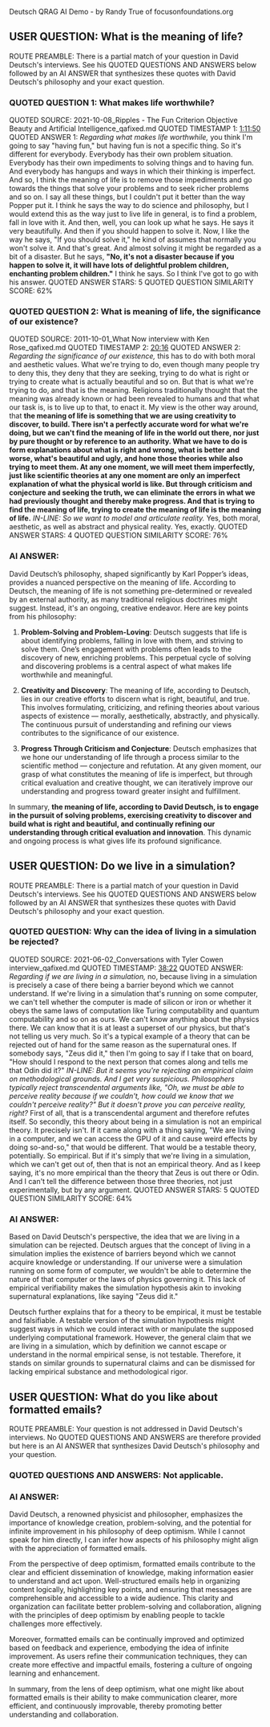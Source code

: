 Deutsch QRAG AI Demo - by Randy True of focusonfoundations.org


## USER QUESTION: What is the meaning of life?

ROUTE PREAMBLE: There is a partial match of your question in David Deutsch's interviews. See his QUOTED QUESTIONS AND ANSWERS below followed by an AI ANSWER that synthesizes these quotes with David Deutsch's philosophy and your exact question.

### QUOTED QUESTION 1: What makes life worthwhile?
QUOTED SOURCE: 2021-10-08_Ripples - The Fun Criterion Objective Beauty and Artificial Intelligence_qafixed.md
QUOTED TIMESTAMP 1: [1:11:50](https://www.youtube.com/watch?v=uQ2GHzFYxaI&t=4310)
QUOTED ANSWER 1: _Regarding what makes life worthwhile,_ you think I'm going to say "having fun," but having fun is not a specific thing. So it's different for everybody. Everybody has their own problem situation. Everybody has their own impediments to solving things and to having fun. And everybody has hangups and ways in which their thinking is imperfect. And so, I think the meaning of life is to remove those impediments and go towards the things that solve your problems and to seek richer problems and so on. I say all these things, but I couldn't put it better than the way Popper put it. I think he says the way to do science and philosophy, but I would extend this as the way just to live life in general, is to find a problem, fall in love with it. And then, well, you can look up what he says. He says it very beautifully. And then if you should happen to solve it. Now, I like the way he says, "If you should solve it," he kind of assumes that normally you won't solve it. And that's great. And almost solving it might be regarded as a bit of a disaster. But he says, __"No, it's not a disaster because if you happen to solve it, it will have lots of delightful problem children, enchanting problem children."__ I think he says. So I think I've got to go with his answer.
QUOTED ANSWER STARS: 5
QUOTED QUESTION SIMILARITY SCORE: 62%

### QUOTED QUESTION 2: What is meaning of life, the significance of our existence?
QUOTED SOURCE: 2011-10-01_What Now interview with Ken Rose_qafixed.md
QUOTED TIMESTAMP 2: [20:16](https://www.youtube.com/watch?v=jjg0hnITUio&t=1216)
QUOTED ANSWER 2: _Regarding the significance of our existence,_ this has to do with both moral and aesthetic values. What we're trying to do, even though many people try to deny this, they deny that they are seeking, trying to do what is right or trying to create what is actually beautiful and so on. But that is what we're trying to do, and that is the meaning. Religions traditionally thought that the meaning was already known or had been revealed to humans and that what our task is, is to live up to that, to enact it. My view is the other way around, that __the meaning of life is something that we are using creativity to discover, to build. There isn't a perfectly accurate word for what we're doing, but we can't find the meaning of life in the world out there, nor just by pure thought or by reference to an authority. What we have to do is form explanations about what is right and wrong, what is better and worse, what's beautiful and ugly, and hone those theories while also trying to meet them. At any one moment, we will meet them imperfectly, just like scientific theories at any one moment are only an imperfect explanation of what the physical world is like. But through criticism and conjecture and seeking the truth, we can eliminate the errors in what we had previously thought and thereby make progress. And that is trying to find the meaning of life, trying to create the meaning of life is the meaning of life.__ *IN-LINE: So we want to model and articulate reality.* Yes, both moral, aesthetic, as well as abstract and physical reality. Yes, exactly.
QUOTED ANSWER STARS: 4
QUOTED QUESTION SIMILARITY SCORE: 76%


### AI ANSWER:
David Deutsch’s philosophy, shaped significantly by Karl Popper’s ideas, provides a nuanced perspective on the meaning of life. According to Deutsch, the meaning of life is not something pre-determined or revealed by an external authority, as many traditional religious doctrines might suggest. Instead, it's an ongoing, creative endeavor. Here are key points from his philosophy:

1. **Problem-Solving and Problem-Loving**:
   Deutsch suggests that life is about identifying problems, falling in love with them, and striving to solve them. One’s engagement with problems often leads to the discovery of new, enriching problems. This perpetual cycle of solving and discovering problems is a central aspect of what makes life worthwhile and meaningful.

2. **Creativity and Discovery**:
   The meaning of life, according to Deutsch, lies in our creative efforts to discern what is right, beautiful, and true. This involves formulating, criticizing, and refining theories about various aspects of existence — morally, aesthetically, abstractly, and physically. The continuous pursuit of understanding and refining our views contributes to the significance of our existence.

3. **Progress Through Criticism and Conjecture**:
   Deutsch emphasizes that we hone our understanding of life through a process similar to the scientific method — conjecture and refutation. At any given moment, our grasp of what constitutes the meaning of life is imperfect, but through critical evaluation and creative thought, we can iteratively improve our understanding and progress toward greater insight and fulfillment.

In summary, **the meaning of life, according to David Deutsch, is to engage in the pursuit of solving problems, exercising creativity to discover and build what is right and beautiful, and continually refining our understanding through critical evaluation and innovation**. This dynamic and ongoing process is what gives life its profound significance.


## USER QUESTION: Do we live in a simulation?

ROUTE PREAMBLE: There is a partial match of your question in David Deutsch's interviews. See his QUOTED QUESTIONS AND ANSWERS below followed by an AI ANSWER that synthesizes these quotes with David Deutsch's philosophy and your exact question.

### QUOTED QUESTION: Why can the idea of living in a simulation be rejected?
QUOTED SOURCE: 2021-06-02_Conversations with Tyler Cowen interview_qafixed.md
QUOTED TIMESTAMP: [38:22](https://www.youtube.com/watch?v=b_6vYwCkIpc&t=2302)
QUOTED ANSWER: _Regarding if we are living in a simulation,_ no, because living in a simulation is precisely a case of there being a barrier beyond which we cannot understand. If we're living in a simulation that's running on some computer, we can't tell whether the computer is made of silicon or iron or whether it obeys the same laws of computation like Turing computability and quantum computability and so on as ours. We can't know anything about the physics there. We can know that it is at least a superset of our physics, but that's not telling us very much. So it's a typical example of a theory that can be rejected out of hand for the same reason as the supernatural ones. If somebody says, "Zeus did it," then I'm going to say if I take that on board, "How should I respond to the next person that comes along and tells me that Odin did it?" *IN-LINE: But it seems you're rejecting an empirical claim on methodological grounds. And I get very suspicious. Philosophers typically reject transcendental arguments like, "Oh, we must be able to perceive reality because if we couldn't, how could we know that we couldn't perceive reality?" But it doesn't prove you can perceive reality, right?* First of all, that is a transcendental argument and therefore refutes itself. So secondly, this theory about being in a simulation is not an empirical theory. It precisely isn't. If it came along with a thing saying, "We are living in a computer, and we can access the GPU of it and cause weird effects by doing so-and-so," that would be different. That would be a testable theory, potentially. So empirical. But if it's simply that we're living in a simulation, which we can't get out of, then that is not an empirical theory. And as I keep saying, it's no more empirical than the theory that Zeus is out there or Odin. And I can't tell the difference between those three theories, not just experimentally, but by any argument.
QUOTED ANSWER STARS: 5
QUOTED QUESTION SIMILARITY SCORE: 64%


### AI ANSWER:
Based on David Deutsch's perspective, the idea that we are living in a simulation can be rejected. Deutsch argues that the concept of living in a simulation implies the existence of barriers beyond which we cannot acquire knowledge or understanding. If our universe were a simulation running on some form of computer, we wouldn't be able to determine the nature of that computer or the laws of physics governing it. This lack of empirical verifiability makes the simulation hypothesis akin to invoking supernatural explanations, like saying "Zeus did it."

Deutsch further explains that for a theory to be empirical, it must be testable and falsifiable. A testable version of the simulation hypothesis might suggest ways in which we could interact with or manipulate the supposed underlying computational framework. However, the general claim that we are living in a simulation, which by definition we cannot escape or understand in the normal empirical sense, is not testable. Therefore, it stands on similar grounds to supernatural claims and can be dismissed for lacking empirical substance and methodological rigor.


## USER QUESTION: What do you like about formatted emails?

ROUTE PREAMBLE: Your question is not addressed in David Deutsch's interviews. No QUOTED QUESTIONS AND ANSWERS are therefore provided but here is an AI ANSWER that synthesizes David Deutsch's philosophy and your question.

### QUOTED QUESTIONS AND ANSWERS: Not applicable.

### AI ANSWER:
David Deutsch, a renowned physicist and philosopher, emphasizes the importance of knowledge creation, problem-solving, and the potential for infinite improvement in his philosophy of deep optimism. While I cannot speak for him directly, I can infer how aspects of his philosophy might align with the appreciation of formatted emails.

From the perspective of deep optimism, formatted emails contribute to the clear and efficient dissemination of knowledge, making information easier to understand and act upon. Well-structured emails help in organizing content logically, highlighting key points, and ensuring that messages are comprehensible and accessible to a wide audience. This clarity and organization can facilitate better problem-solving and collaboration, aligning with the principles of deep optimism by enabling people to tackle challenges more effectively.

Moreover, formatted emails can be continually improved and optimized based on feedback and experience, embodying the idea of infinite improvement. As users refine their communication techniques, they can create more effective and impactful emails, fostering a culture of ongoing learning and enhancement.

In summary, from the lens of deep optimism, what one might like about formatted emails is their ability to make communication clearer, more efficient, and continuously improvable, thereby promoting better understanding and collaboration.